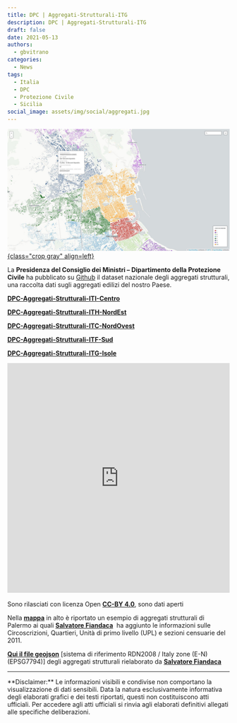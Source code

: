 ```yaml
---
title: DPC | Aggregati-Strutturali-ITG
description: DPC | Aggregati-Strutturali-ITG
draft: false
date: 2021-05-13
authors:
  - gbvitrano
categories:
  - News
tags:
  - Italia
  - DPC
  - Protezione Civile
  - Sicilia
social_image: assets/img/social/aggregati.jpg  
--- 
```

<style>
.md-typeset code { background-color: #fff0;}  
.md-typeset pre>code { background-color: #fff0;}  
</style>
[![aggregati](aggregati.jpg "DPC-Aggregati-Strutturali-ITG | Palermo" ){class="crop gray" align=left}](index.md)

La **Presidenza del Consiglio dei Ministri – Dipartimento della Protezione Civile** ha pubblicato su [Github](https://github.com/pcm-dpc) il dataset nazionale degli aggregati strutturali, una raccolta dati sugli aggregati edilizi del nostro Paese.

**[DPC-Aggregati-Strutturali-ITI-Centro](https://github.com/pcm-dpc/DPC-Aggregati-Strutturali-ITI-Centro)**

**[DPC-Aggregati-Strutturali-ITH-NordEst](https://github.com/pcm-dpc/DPC-Aggregati-Strutturali-ITH-NordEst)**<!-- more -->

**[DPC-Aggregati-Strutturali-ITC-NordOvest](https://github.com/pcm-dpc/DPC-Aggregati-Strutturali-ITC-NordOvest)**

**[DPC-Aggregati-Strutturali-ITF-Sud](https://github.com/pcm-dpc/DPC-Aggregati-Strutturali-ITF-Sud)**

**[DPC-Aggregati-Strutturali-ITG-Isole](https://github.com/pcm-dpc/DPC-Aggregati-Strutturali-ITG-Isole)**

<iframe src="https://gbvitrano.carto.com/viz/79dba7bd-bec1-4c74-8937-eb04e52437e5/embed_map" width="100%" height="520" frameborder="0" allowfullscreen="allowfullscreen"></iframe>

Sono rilasciati con licenza Open **[CC-BY 4.0](https://creativecommons.org/licenses/by/4.0/deed.it)**, sono dati aperti

Nella **[mappa](https://gbvitrano.carto.com/viz/79dba7bd-bec1-4c74-8937-eb04e52437e5/embed_map)** in alto è riportato un esempio di aggregati strutturali di Palermo ai quali **[Salvatore Fiandaca](https://twitter.com/totofiandaca)**  ha aggiunto le informazioni sulle Circoscrizioni, Quartieri, Unità di primo livello (UPL) e sezioni censuarie del 2011.

**[Qui il file geojson](http://palermohub.opendatasicilia.it/legend/DPC_aggregati-strutturali_pa.zip)** [sistema di riferimento RDN2008 / Italy zone (E-N) (EPSG7794)] degli aggregati strutturali rielaborato da **[Salvatore Fiandaca](https://twitter.com/totofiandaca)**

<hr>
**Disclaimer:** Le informazioni visibili e condivise non comportano la visualizzazione di dati sensibili. Data la natura esclusivamente informativa degli elaborati grafici e dei testi riportati, questi non costituiscono atti ufficiali. Per accedere agli atti ufficiali si rinvia agli elaborati definitivi allegati alle specifiche deliberazioni.